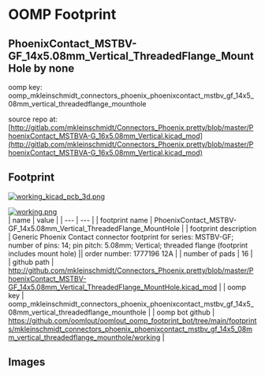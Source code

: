 # OOMP Footprint  
## PhoenixContact_MSTBV-GF_14x5.08mm_Vertical_ThreadedFlange_MountHole  by none  
  
oomp key: oomp_mkleinschmidt_connectors_phoenix_phoenixcontact_mstbv_gf_14x5_08mm_vertical_threadedflange_mounthole  
  
source repo at: [http://gitlab.com/mkleinschmidt/Connectors_Phoenix.pretty/blob/master/PhoenixContact_MSTBVA-G_16x5.08mm_Vertical.kicad_mod](http://gitlab.com/mkleinschmidt/Connectors_Phoenix.pretty/blob/master/PhoenixContact_MSTBVA-G_16x5.08mm_Vertical.kicad_mod)  
## Footprint  
  
[![working_kicad_pcb_3d.png](working_kicad_pcb_3d_600.png)](working_kicad_pcb_3d.png)  
  
[![working.png](working_600.png)](working.png)  
| name | value | 
| --- | --- | 
| footprint name | PhoenixContact_MSTBV-GF_14x5.08mm_Vertical_ThreadedFlange_MountHole | 
| footprint description | Generic Phoenix Contact connector footprint for series: MSTBV-GF; number of pins: 14; pin pitch: 5.08mm; Vertical; threaded flange (footprint includes mount hole) || order number: 1777196 12A | 
| number of pads | 16 | 
| github path | http://github.com/mkleinschmidt/Connectors_Phoenix.pretty/blob/master/PhoenixContact_MSTBV-GF_14x5.08mm_Vertical_ThreadedFlange_MountHole.kicad_mod | 
| oomp key | oomp_mkleinschmidt_connectors_phoenix_phoenixcontact_mstbv_gf_14x5_08mm_vertical_threadedflange_mounthole | 
| oomp bot github | https://github.com/oomlout/oomlout_oomp_footprint_bot/tree/main/footprints/mkleinschmidt_connectors_phoenix_phoenixcontact_mstbv_gf_14x5_08mm_vertical_threadedflange_mounthole/working | 
## Images  
